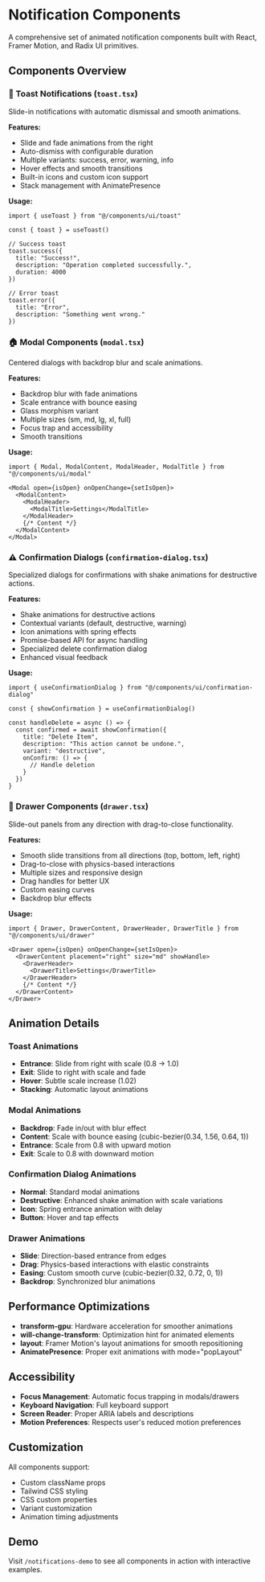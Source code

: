 # Notification Components

A comprehensive set of animated notification components built with React, Framer Motion, and Radix UI primitives.

## Components Overview

### 🍞 Toast Notifications (`toast.tsx`)

Slide-in notifications with automatic dismissal and smooth animations.

**Features:**
- Slide and fade animations from the right
- Auto-dismiss with configurable duration
- Multiple variants: success, error, warning, info
- Hover effects and smooth transitions
- Built-in icons and custom icon support
- Stack management with AnimatePresence

**Usage:**
```tsx
import { useToast } from "@/components/ui/toast"

const { toast } = useToast()

// Success toast
toast.success({
  title: "Success!",
  description: "Operation completed successfully.",
  duration: 4000
})

// Error toast
toast.error({
  title: "Error",
  description: "Something went wrong."
})
```

### 🏠 Modal Components (`modal.tsx`)

Centered dialogs with backdrop blur and scale animations.

**Features:**
- Backdrop blur with fade animations
- Scale entrance with bounce easing
- Glass morphism variant
- Multiple sizes (sm, md, lg, xl, full)
- Focus trap and accessibility
- Smooth transitions

**Usage:**
```tsx
import { Modal, ModalContent, ModalHeader, ModalTitle } from "@/components/ui/modal"

<Modal open={isOpen} onOpenChange={setIsOpen}>
  <ModalContent>
    <ModalHeader>
      <ModalTitle>Settings</ModalTitle>
    </ModalHeader>
    {/* Content */}
  </ModalContent>
</Modal>
```

### ⚠️ Confirmation Dialogs (`confirmation-dialog.tsx`)

Specialized dialogs for confirmations with shake animations for destructive actions.

**Features:**
- Shake animations for destructive actions
- Contextual variants (default, destructive, warning)
- Icon animations with spring effects
- Promise-based API for async handling
- Specialized delete confirmation dialog
- Enhanced visual feedback

**Usage:**
```tsx
import { useConfirmationDialog } from "@/components/ui/confirmation-dialog"

const { showConfirmation } = useConfirmationDialog()

const handleDelete = async () => {
  const confirmed = await showConfirmation({
    title: "Delete Item",
    description: "This action cannot be undone.",
    variant: "destructive",
    onConfirm: () => {
      // Handle deletion
    }
  })
}
```

### 📱 Drawer Components (`drawer.tsx`)

Slide-out panels from any direction with drag-to-close functionality.

**Features:**
- Smooth slide transitions from all directions (top, bottom, left, right)
- Drag-to-close with physics-based interactions
- Multiple sizes and responsive design
- Drag handles for better UX
- Custom easing curves
- Backdrop blur effects

**Usage:**
```tsx
import { Drawer, DrawerContent, DrawerHeader, DrawerTitle } from "@/components/ui/drawer"

<Drawer open={isOpen} onOpenChange={setIsOpen}>
  <DrawerContent placement="right" size="md" showHandle>
    <DrawerHeader>
      <DrawerTitle>Settings</DrawerTitle>
    </DrawerHeader>
    {/* Content */}
  </DrawerContent>
</Drawer>
```

## Animation Details

### Toast Animations
- **Entrance**: Slide from right with scale (0.8 → 1.0)
- **Exit**: Slide to right with scale and fade
- **Hover**: Subtle scale increase (1.02)
- **Stacking**: Automatic layout animations

### Modal Animations
- **Backdrop**: Fade in/out with blur effect
- **Content**: Scale with bounce easing (cubic-bezier(0.34, 1.56, 0.64, 1))
- **Entrance**: Scale from 0.8 with upward motion
- **Exit**: Scale to 0.8 with downward motion

### Confirmation Dialog Animations
- **Normal**: Standard modal animations
- **Destructive**: Enhanced shake animation with scale variations
- **Icon**: Spring entrance animation with delay
- **Button**: Hover and tap effects

### Drawer Animations
- **Slide**: Direction-based entrance from edges
- **Drag**: Physics-based interactions with elastic constraints
- **Easing**: Custom smooth curve (cubic-bezier(0.32, 0.72, 0, 1))
- **Backdrop**: Synchronized blur animations

## Performance Optimizations

- **transform-gpu**: Hardware acceleration for smoother animations
- **will-change-transform**: Optimization hint for animated elements
- **layout**: Framer Motion's layout animations for smooth repositioning
- **AnimatePresence**: Proper exit animations with mode="popLayout"

## Accessibility

- **Focus Management**: Automatic focus trapping in modals/drawers
- **Keyboard Navigation**: Full keyboard support
- **Screen Reader**: Proper ARIA labels and descriptions
- **Motion Preferences**: Respects user's reduced motion preferences

## Customization

All components support:
- Custom className props
- Tailwind CSS styling
- CSS custom properties
- Variant customization
- Animation timing adjustments

## Demo

Visit `/notifications-demo` to see all components in action with interactive examples.
